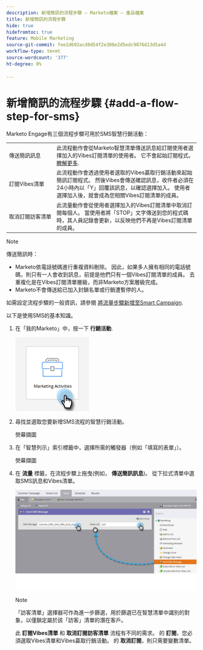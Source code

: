 ```yaml
---
description: 新增簡訊的流程步驟 — Marketo檔案 — 產品檔案
title: 新增簡訊的流程步驟
hide: true
hidefromtoc: true
feature: Mobile Marketing
source-git-commit: fee2d692acd8d54f2e308e2d5edc9876d13d5a4d
workflow-type: tm+mt
source-wordcount: '377'
ht-degree: 0%

---
```


# 新增簡訊的流程步驟 {#add-a-flow-step-for-sms}

Marketo Engage有三個流程步驟可用於SMS智慧行銷活動：

<table>
<tbody>
  <tr>
    <td style="width:25%">傳送簡訊訊息</td>
    <td>此流程動作會從Marketo智慧清單傳送訊息給訂閱使用者選擇加入的Vibes訂閱清單的使用者。 它不會起始訂閱程式。 <a href="/help/marketo/product-docs/mobile-marketing/vibes-sms-messages/send-a-vibes-sms-message.md">瞭解更多</a>.</td>
  </tr>

<tr>
    <td style="width:25%">訂閱Vibes清單</td>
    <td>此流程動作會透過使用者選取的Vibes贏取行銷活動來起始簡訊訂閱程式。 然後Vibes會傳送確認訊息，收件者必須在24小時內以「Y」回覆該訊息，以確認選擇加入。 使用者選擇加入後，就會成為您相關Vibes訂閱清單的成員。</td>
  </tr>
  <tr>
    <td style="width:25%">取消訂閱訪客清單</td>
    <td>此流量動作會從使用者選擇加入的Vibes訂閱清單中取消訂閱每個人。 當使用者將「STOP」文字傳送到您的程式碼時，其人員記錄會更新，以反映他們不再是Vibes訂閱清單的成員。</td>
  </tr>
  </tbody>
</table>

>[!NOTE]
>
>傳送簡訊時：
>
>* Marketo依電話號碼進行重複資料刪除。 因此，如果多人擁有相同的電話號碼，則只有一人會收到訊息，前提是他們只有一個Vibes訂閱清單的成員。 去重複化是在Vibes訂閱清單層級，而非Marketo方案層級完成。
>* Marketo不會傳送給已加入封鎖名單或行銷遭暫停的人。

如需設定流程步驟的一般資訊，請參閱 [將流量步驟新增至Smart Campaign](/help/marketo/product-docs/core-marketo-concepts/smart-campaigns/flow-actions/add-a-flow-step-to-a-smart-campaign.md).

以下是使用SMS的基本知識。

1. 在「我的Marketo」中，按一下 **行銷活動**.

   ![](assets/add-a-flow-step-for-sms-1.png)

1. 尋找並選取您要新增SMS流程的智慧行銷活動。

   熒幕擷圖

1. 在「智慧列示」索引標籤中，選擇所需的觸發器（例如「填寫的表單」）。

   熒幕擷圖

1. 在 **流量** 標籤，在流程步驟上拖曳(例如， **傳送簡訊訊息**)。 從下拉式清單中選取SMS訊息和Vibes清單。

   ![](assets/send-sms-message-hands.jpg)

   >[!NOTE]
   >
   >「訪客清單」選擇器可作為進一步篩選，用於篩選已在智慧清單中識別的對象，以僅鎖定屬於該「訪客」清單的潛在客戶。
   >
   >此 **訂閱Vibes清單** 和 **取消訂閱訪客清單** 流程有不同的需求。 的 **訂閱**，您必須選取Vibes清單和Vibes贏取行銷活動。 的 **取消訂閱**，則只需要變數清單。
